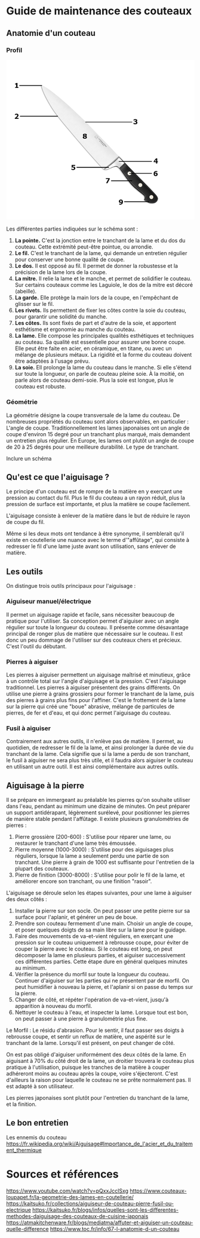 # Guide de maintenance des couteaux

[//]: # (TODO : Guide de maintenance des couteaux)



## Anatomie d'un couteau

### Profil

![Anatomie d'un couteau](/Aiguisage/img/anatomie-couteau.png "Anatomie d'un couteau")

Les différentes parties indiquées sur le schéma sont : 
1. **La pointe.**
C'est la jonction entre le tranchant de la lame et du dos du couteau. 
Cette extrémité peut-être pointue, ou arrondie. 
2. **Le fil.**
C'est le tranchant de la lame, qui demande un entretien régulier pour conserver une bonne qualité de coupe.
3. **Le dos.**
Il est opposé au fil. 
Il permet de donner la robustesse et la précision de la lame lors de la coupe.
4. **La mitre.**
Il relie la lame et le manche, et permet de solidifier le couteau. 
Sur certains couteaux comme les Laguiole, le dos de la mitre est décoré (abeille).
5. **La garde.**
Elle protège la main lors de la coupe, en l'empêchant de glisser sur le fil.
6. **Les rivets.** 
Ils permettent de fixer les côtes contre la soie du couteau, pour garantir une solidité du manche.
7. **Les côtes.**
Ils sont fixés de part et d'autre de la soie, et apportent esthétisme et ergonomie au manche du couteau.
8. **La lame.**
Elle compose les principales qualités esthétiques et techniques au couteau.
Sa qualité est essentielle pour assurer une bonne coupe. 
Elle peut être faite en acier, en céramique, en titane, ou avec un mélange de plusieurs métaux. 
La rigidité et la forme du couteau doivent être adaptées à l'usage prévu. 
9.  **La soie.**
Ell prolonge la lame du couteau dans le manche. 
Si elle s'étend sur toute la longueur, on parle de couteau pleine soie.
À la moitié, on parle alors de couteau demi-soie. 
Plus la soie est longue, plus le couteau est robuste.



### Géométrie
La géométrie désigne la coupe transversale de la lame du couteau.
De nombreuses propriétés du couteau sont alors observables, en particulier :
L'angle de coupe. Traditionnellement les lames japonaises ont un angle de coupe d'environ 15 degré pour un tranchant plus marqué, mais demandent un entretien plus régulier.
En Europe, les lames ont plutôt un angle de coupe de 20 à 25 degrés pour une meilleure durabilité.
Le type de tranchant.

Inclure un schéma

## Qu'est ce que l'aiguisage ?

Le principe d'un couteau est de rompre de la matière en y exerçant une pression au contact du fil. Plus le fil du couteau a un rayon réduit, plus la pression de surface est importante, et plus la matière se coupe facilement.

L'aiguisage consiste à enlever de la matière dans le but de réduire le rayon de coupe du fil.

Même si les deux mots ont tendance à être synonyme, il semblerait qu'il existe en coutellerie une nuance avec le terme d'"affûtage", qui consiste à redresser le fil d'une lame juste avant son utilisation, sans enlever de matière.

## Les outils
On distingue trois outils principaux pour l'aiguisage :

### Aiguiseur manuel/électrique
Il permet un aiguisage rapide et facile, sans nécessiter beaucoup de pratique pour l'utiliser. Sa conception permet d'aiguiser avec un angle régulier sur toute la longueur du couteau.
Il présente comme désavantage principal de ronger plus de matière que nécessaire sur le couteau. Il est donc un peu dommage de l'utiliser sur des couteaux chers et précieux.
C'est l'outil du débutant.

### Pierres à aiguiser
Les pierres à aiguiser permettent un aiguisage maîtrisé et minutieux, grâce à un contrôle total sur l'angle d'aiguisage et la pression. C'est l'aiguisage traditionnel.
Les pierres à aiguiser présentent des grains différents. On utilise une pierre à grains grossiers pour former le tranchant de la lame, puis des pierres à grains plus fins pour l'affiner.
C'est le frottement de la lame sur la pierre qui créé une "boue" abrasive, mélange de particules de pierres, de fer et d'eau, et qui donc permet l'aiguisage du couteau.

### Fusil à aiguiser
Contrairement aux autres outils, il n'enlève pas de matière. Il permet, au quotidien, de redresser le fil de la lame, et ainsi prolonger la durée de vie du tranchant de la lame.
Cela signifie que si la lame a perdu de son tranchant, le fusil à aiguiser ne sera plus très utile, et il faudra alors aiguiser le couteau en utilisant un autre outil.
Il est ainsi complémentaire aux autres outils.


## Aiguisage à la pierre

Il se prépare en immergeant au préalable les pierres qu'on souhaite utiliser dans l'eau, pendant au minimum une dizaine de minutes. On peut préparer un support antidérapant, légèrement surélevé, pour positionner les pierres de manière stable pendant l'affûtage.
Il existe plusieurs granulométries de pierres :

1. Pierre grossière (200-600) : S'utilise pour réparer une lame, ou restaurer le tranchant d'une lame très émoussée.
2. Pierre moyenne (1000-3000) : S'utilise pour des aiguisages plus réguliers, lorsque la lame a seulement perdu une partie de son tranchant. Une pierre à grain de 1000 est suffisante pour l'entretien de la plupart des couteaux.
3. Pierre de finition (3000-8000) : S'utilise pour polir le fil de la lame, et améliorer encore son tranchant, ou une finition "rasoir".

L'aiguisage se déroule selon les étapes suivantes, pour une lame à aiguiser des deux côtés :
1. Installer la pierre sur son socle. On peut passer une petite pierre sur sa surface pour l'aplanir, et générer un peu de boue.
2. Prendre son couteau fermement d'une main. Choisir un angle de coupe, et poser quelques doigts de sa main libre sur la lame pour le guidage.
3. Faire des mouvements de va-et-vient réguliers, en exerçant une pression sur le couteau uniquement à rebrousse coupe, pour éviter de couper la pierre avec le couteau.
   Si le couteau est long, on peut décomposer la lame en plusieurs parties, et aiguiser successivement ces différentes parties.
   Cette étape dure en général quelques minutes au minimum.
4. Vérifier la présence du morfil sur toute la longueur du couteau. Continuer d'aiguiser sur les parties qui ne présentent par de morfil. On peut humidifier à nouveau la pierre, et l'aplanir si on passe du temps sur la pierre.
5. Changer de côté, et répéter l'opération de va-et-vient, jusqu'à apparition à nouveau du morfil.
6. Nettoyer le couteau à l'eau, et inspecter la lame. Lorsque tout est bon, on peut passer à une pierre à granulométrie plus fine.

Le Morfil : Le résidu d'abrasion.
Pour le sentir, il faut passer ses doigts à rebrousse coupe, et sentir un reflux de matière, une aspérité sur le tranchant de la lame. Lorsqu'il est présent, on peut changer de côté.

On est pas obligé d'aiguiser uniformément des deux côtés de la lame. En aiguisant à 70% du côté droit de la lame, un droitier trouvera le couteau plus pratique à l'utilisation, puisque les tranches de la matière à couper adhéreront moins au couteau après la coupe, voire s'éjecteront. C'est d'ailleurs la raison pour laquelle le couteau ne se prête normalement pas. Il est adapté à son utilisateur.

Les pierres japonaises sont plutôt pour l'entretien du tranchant de la lame, et la finition.


## Le bon entretien

Les ennemis du couteau
https://fr.wikipedia.org/wiki/Aiguisage#Importance_de_l'acier_et_du_traitement_thermique


# Sources et références
https://www.youtube.com/watch?v=pQxxJcclSxg
https://www.couteaux-loupapet.fr/la-geometrie-des-lames-en-coutellerie/
https://kaitsuko.fr/collections/aiguiseur-de-couteau-pierre-fusil-ou-electrique
https://kaitsuko.fr/blogs/infos/quelles-sont-les-differentes-methodes-daiguisage-des-couteaux-de-cuisine-japonais
https://atmakitchenware.fr/blogs/mediatma/affuter-et-aiguiser-un-couteau-quelle-difference
https://www.toc.fr/info/67-l-anatomie-d-un-couteau




